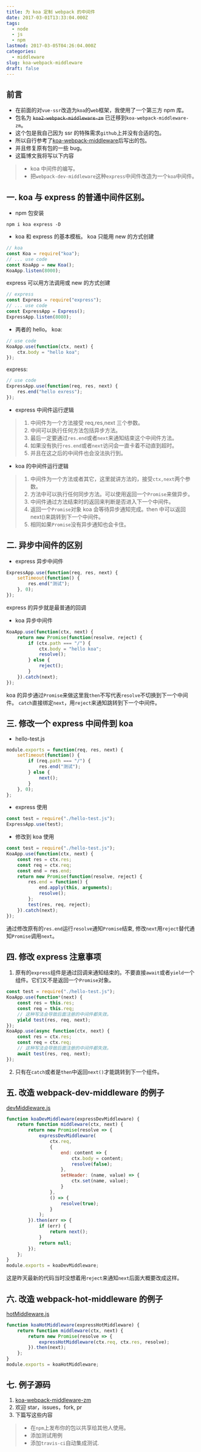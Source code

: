 ```yaml
---
title: 为 koa 定制 webpack 的中间件
date: 2017-03-01T13:33:04.000Z
tags:
  - node
  - js
  - npm
lastmod: 2017-03-05T04:26:04.000Z
categories:
  - middleware
slug: koa-webpack-middleware
draft: false
---
```


## 前言

-   在前面的对`vue-ssr`改造为`koa`的`web`框架，我使用了一个第三方 npm 库。
-   包名为 ~~`koa2-webpack-middleware-zm`~~ 已迁移到`koa-webpack-middleware-zm`。
-   这个包是我自己因为 ssr 的特殊需求`github`上并没有合适的包。
-   所以自行参考了[koa-webpack-middleware](ttps://github.com/leecade/koa-webpack-middleware)后写出的包。
-   并且修复原有包的一些 bug。
-   这篇博文我将写以下内容

> -   koa 中间件的编写。
> -   把`webpack-dev-middleware`这种`express`中间件改造为一个`koa`中间件。

<!--more-->

## 一. koa 与 express 的普通中间件区别。

-   npm 包安装

```shell
npm i koa express -D
```

-   koa 和 express 的基本模板。
    koa 只能用 new 的方式创建

```javascript
// koa
const Koa = require("koa");
// ... use code
const KoaApp = new Koa();
KoaApp.listen(8000);
```

express 可以用方法调用或 new 的方式创建

```javascript
// express
const Express = require("express");
// ... use code
const ExpressApp = Express();
ExpressApp.listen(8080);
```

-   两者的 hello。
    koa:

```javascript
// use code
KoaApp.use(function(ctx, next) {
    ctx.body = "hello koa";
});
```

express:

```javascript
// use code
ExpressApp.use(function(req, res, next) {
    res.end("hello exress");
});
```

-   express 中间件运行逻辑

> 1. 中间件为一个方法接受 req,res,next 三个参数。
> 2. 中间可以执行任何方法包括异步方法。
> 3. 最后一定要通过`res.end`或者`next`来通知结束这个中间件方法。
> 4. 如果没有执行`res.end`或者`next`访问会一直卡着不动直到超时。
> 5. 并且在这之后的中间件也会没法执行到。

-   koa 的中间件运行逻辑

> 1. 中间件为一个方法或者其它，这里就讲方法的，接受`ctx,next`两个参数。
> 2. 方法中可以执行任何同步方法。可以使用返回一个`Promise`来做异步。
> 3. 中间件通过方法结束时的返回来判断是否进入下一个中间件。
> 4. 返回一个`Promise`对象 koa 会等待异步通知完成。then 中可以返回 next()来跳转到下一个中间件。
> 5. 相同如果`Promise`没有异步通知也会卡住。

## 二. 异步中间件的区别

-   express 异步中间件

```javascript
ExpressApp.use(function(req, res, next) {
    setTimeout(function() {
        res.end("测试");
    }, 0);
});
```

express 的异步就是最普通的回调

-   koa 异步中间件

```javascript
KoaApp.use(function(ctx, next) {
    return new Promise(function(resolve, reject) {
        if (ctx.path === "/") {
            ctx.body = "hello koa";
            resolve();
        } else {
            reject();
        }
    }).catch(next);
});
```

koa 的异步通过`Promise`来做这里我`then`不写代表`resolve`不切换到下一个中间件。
`catch`直接绑定`next`，用`reject`来通知跳转到下一个中间件。

## 三. 修改一个 express 中间件到 koa

-   hello-test.js

```javascript
module.exports = function(req, res, next) {
    setTimeout(function() {
        if (req.path === "/") {
            res.end("测试");
        } else {
            next();
        }
    }, 0);
};
```

-   express 使用

```javascript
const test = require("./hello-test.js");
ExpressApp.use(test);
```

-   修改到 koa 使用

```javascript
const test = require("./hello-test.js");
KoaApp.use(function(ctx, next) {
    const res = ctx.res;
    const req = ctx.req;
    const end = res.end;
    return new Promise(function(resolve, reject) {
        res.end = function() {
            end.apply(this, arguments);
            resolve();
        };
        test(res, req, reject);
    }).catch(next);
});
```

通过修改原有的`res.end`运行`resolve`通知`Promise`结束,
修改`next`用`reject`替代通知`Promise`调用`next`。

## 四. 修改 express 注意事项

1. 原有的`express`组件是通过回调来通知结束的。不要直接`await`或者`yield`一个组件。它们又不是返回一个`Promise`对象。

```javascript
const test = require("./hello-test.js");
KoaApp.use(function*(next) {
    const res = this.res;
    const req = this.req;
    // 这种写法会导致后面注册的中间件都失效。
    yield test(res, req, next);
});
KoaApp.use(async function(ctx, next) {
    const res = ctx.res;
    const req = ctx.req;
    // 这种写法会导致后面注册的中间件都失效。
    await test(res, req, next);
});
```

2. 只有在`catch`或者是`then`中返回`next()`才能跳转到下一个组件。

## 五. 改造 webpack-dev-middleware 的例子

[devMiddleware.js](https://github.com/zeromake/koa-webpack-middleware-zm/blob/master/lib/devMiddleware.js)

```javascript
function koaDevMiddleware(expressDevMiddleware) {
    return function middleware(ctx, next) {
        return new Promise(resolve => {
            expressDevMiddleware(
                ctx.req,
                {
                    end: content => {
                        ctx.body = content;
                        resolve(false);
                    },
                    setHeader: (name, value) => {
                        ctx.set(name, value);
                    }
                },
                () => {
                    resolve(true);
                }
            );
        }).then(err => {
            if (err) {
                return next();
            }
            return null;
        });
    };
}
module.exports = koaDevMiddleware;
```

这是昨天最新的代码当时没想着用`reject`来通知`next`后面大概要改成这样。

## 六. 改造 webpack-hot-middleware 的例子

[hotMiddleware.js](https://github.com/zeromake/koa-webpack-middleware-zm/blob/master/lib/hotMiddleware.js)

```javascript
function koaHotMiddleware(expressHotMiddleware) {
    return function middleware(ctx, next) {
        return new Promise(resolve => {
            expressHotMiddleware(ctx.req, ctx.res, resolve);
        }).then(next);
    };
}
module.exports = koaHotMiddleware;
```

## 七. 例子源码

1. [koa-webpack-middleware-zm](https://github.com/zeromake/koa-webpack-middleware-zm)
2. 欢迎 star，issues，fork, pr
3. 下篇写这些内容

> -   在`npm`上发布你的包以共享给其他人使用。
> -   添加测试用例
> -   添加`travis-ci`自动集成测试.
